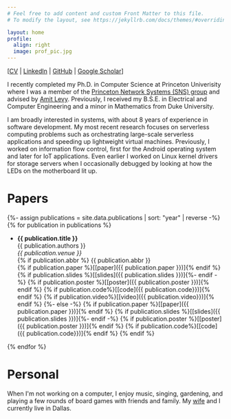 ```yaml
---
# Feel free to add content and custom Front Matter to this file.
# To modify the layout, see https://jekyllrb.com/docs/themes/#overriding-theme-defaults

layout: home
profile:
  align: right
  image: prof_pic.jpg
---
```


<!-- ![image](assets/peacock.jpg){: style="float: right"; height="25%" width="25%"} -->

\[[CV](https://raw.githubusercontent.com/LedgeDash/ledgedash.github.io/main/assets/files/cv-davidliu.pdf) \| [LinkedIn](https://www.linkedin.com/in/david-hao-liu-160307/) \| [GitHub](https://github.com/LedgeDash) \| [Google Scholar](https://scholar.google.com/citations?user=Mg4erJ8AAAAJ&hl=en)\]

I recently completed my Ph.D. in Computer Science at Princeton Univerisity
where I was a member of the
[Princeton Network Systems (SNS) group](https://sns.cs.princeton.edu/) and advised by [Amit Levy](https://www.amitlevy.com/).
Previously, I received my B.S.E. in Electrical and Computer Engineering and a minor in
Mathematics from Duke University.

I am broadly interested in systems, with about 8 years of experience in software development.
My most recent research focuses on serverless computing problems such as orchestrating large-scale
serverless applications and speeding up lightweight virtual machines.
Previously, I worked on information flow control, first for the Android operating system and
later for IoT applications. Even earlier I worked on Linux kernel drivers for storage
servers when I occasionally debugged by looking at how the LEDs on the
motherboard lit up.

# Papers

{%- assign publications = site.data.publications | sort: "year" | reverse -%}
{% for publication in publications %}

* __{{ publication.title }}__  
   {{ publication.authors }}  
   _{{ publication.venue }}_  
   {% if publication.abbr %} {{ publication.abbr }}  
   {% if publication.paper %}\[[paper]({{ publication.paper }})\]{% endif %}
   {% if publication.slides %}\[[slides]({{ publication.slides }})\]{%- endif -%}
   {% if publication.poster %}\[[poster]({{ publication.poster }})\]{% endif %}
   {% if publication.code%}\[[code]({{ publication.code}})\]{% endif %}
   {% if publication.video%}\[[video]({{ publication.video}})\]{% endif %}
   {%- else -%}
   {% if publication.paper %}\[[paper]({{ publication.paper }})\]{% endif %}
   {% if publication.slides %}\[[slides]({{ publication.slides }})\]{%- endif -%}
   {% if publication.poster %}\[[poster]({{ publication.poster }})\]{% endif %}
   {% if publication.code%}\[[code]({{ publication.code}})\]{% endif %}
   {% endif %}

{% endfor %}


# Personal

When I'm not working on a computer, I enjoy music, singing, gardening, and
playing a few rounds of board games with friends and family. My [wife](https://www.smu.edu/cox/Our-People-and-Community/Faculty/Rowena-J-Gan) and I currently live in Dallas.
